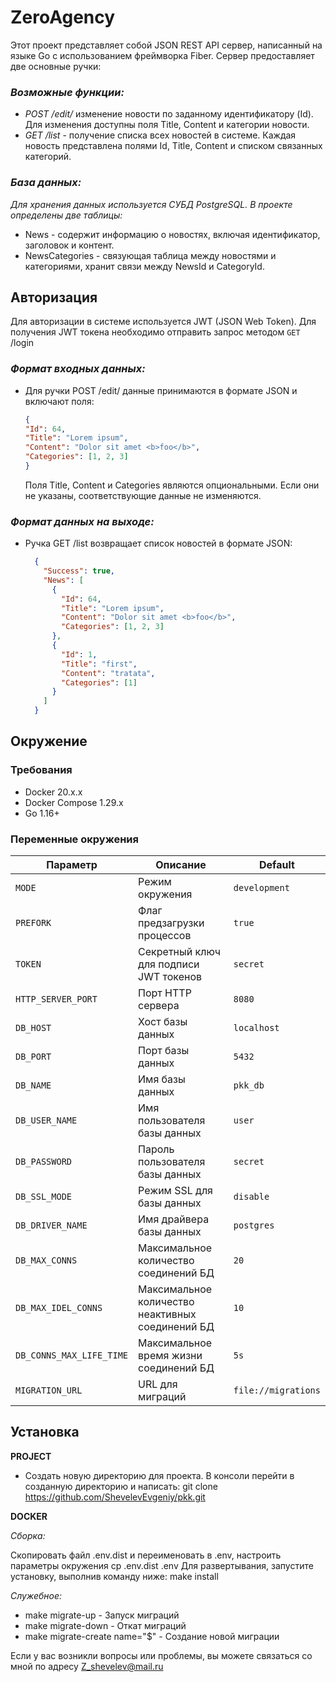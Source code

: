 # ZeroAgency

Этот проект представляет собой JSON REST API сервер, написанный на языке Go с использованием фреймворка Fiber. Сервер предоставляет две основные ручки:

### *Возможные функции:*
- *POST /edit/*
изменение новости по заданному идентификатору (Id). Для изменения доступны поля Title, Content и категории новости.
- *GET /list* - получение списка всех новостей в системе. Каждая новость представлена полями Id, Title, Content и списком связанных категорий.

### *База данных:*

*Для хранения данных используется СУБД PostgreSQL. В проекте определены две таблицы:*
- News - содержит информацию о новостях, включая идентификатор, заголовок и контент.
- NewsCategories - связующая таблица между новостями и категориями, хранит связи между NewsId и CategoryId.

## Авторизация

Для авторизации в системе используется JWT (JSON Web Token). Для получения JWT токена необходимо отправить запрос методом `GET` /login


### *Формат входных данных:*

- Для ручки POST /edit/
  данные принимаются в формате JSON и включают поля:
    ```json
    {
    "Id": 64,
    "Title": "Lorem ipsum",
    "Content": "Dolor sit amet <b>foo</b>",
    "Categories": [1, 2, 3]
    }
    ```
  Поля Title, Content и Categories являются опциональными. Если они не указаны, соответствующие данные не изменяются.

### *Формат данных на выходе:*
- Ручка GET /list возвращает список новостей в формате JSON:
  ```json
    {
      "Success": true,
      "News": [
        {
          "Id": 64,
          "Title": "Lorem ipsum",
          "Content": "Dolor sit amet <b>foo</b>",
          "Categories": [1, 2, 3]
        },
        {
          "Id": 1,
          "Title": "first",
          "Content": "tratata",
          "Categories": [1]
        }
      ]
    }
    ```
  
## Окружение

### Требования
- Docker 20.x.x
- Docker Compose 1.29.x
- Go 1.16+

### Переменные окружения

| Параметр                 | Описание                                         | Default                 |
|--------------------------|--------------------------------------------------|-------------------------|
| `MODE`                   | Режим окружения                                  | `development`           |
| `PREFORK`                | Флаг предзагрузки процессов                      | `true`                  |
| `TOKEN`                  | Секретный ключ для подписи JWT токенов           | `secret`                |
| `HTTP_SERVER_PORT `      | Порт HTTP сервера                                | `8080`                  |
| `DB_HOST`                | Хост базы данных                                 | `localhost`             |
| `DB_PORT`                | Порт базы данных                                 | `5432`                  |
| `DB_NAME`                | Имя базы данных                                  | `pkk_db`                |
| `DB_USER_NAME`           | Имя пользователя базы данных                     | `user`                  |
| `DB_PASSWORD`            | Пароль пользователя базы данных                  | `secret`                |
| `DB_SSL_MODE`            | Режим SSL для базы данных                        | `disable`               |
| `DB_DRIVER_NAME`         | Имя драйвера базы данных                         | `postgres`              |
| `DB_MAX_CONNS`           | Максимальное количество соединений БД            | `20`                    |
| `DB_MAX_IDEL_CONNS`      | Максимальное количество неактивных соединений БД | `10`                    |
| `DB_CONNS_MAX_LIFE_TIME` | Максимальное время жизни соединений БД           | `5s`                    |
| `MIGRATION_URL`          | URL для миграций                                 | `file://migrations`     |

## Установка

**PROJECT**

- Создать новую директорию для проекта. В консоли перейти в созданную директорию и написать: git clone https://github.com/ShevelevEvgeniy/pkk.git

**DOCKER**

*Сборка:*

Скопировать файл .env.dist и переименовать в .env, настроить параметры окружения cp .env.dist .env
Для развертывания, запустите установку, выполнив команду ниже: make install

*Служебное:*
- make migrate-up - Запуск миграций
- make migrate-down - Откат миграций
- make migrate-create name="$" - Создание новой миграции

Если у вас возникли вопросы или проблемы, вы можете связаться со мной по адресу Z_shevelev@mail.ru